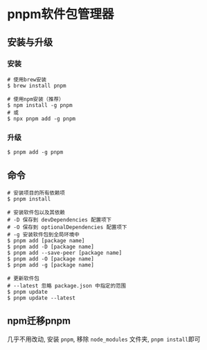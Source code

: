 # pnpm软件包管理器

## 安装与升级

### 安装

```shell
# 使用brew安装 
$ brew install pnpm

# 使用npm安装（推荐）
$ npm install -g pnpm
# 或
$ npx pnpm add -g pnpm
```

### 升级

```shell
$ pnpm add -g pnpm
```

## 命令

```shell
# 安装项目的所有依赖项
$ pnpm install

# 安装软件包以及其依赖
# -D 保存到 devDependencies 配置项下
# -O 保存到 optionalDependencies 配置项下
# -g 安装软件包到全局环境中
$ pnpm add [package name]
$ pnpm add -D [package name]
$ pnpm add --save-peer [package name] 
$ pnpm add -O [package name]
$ pnpm add -g [package name]

# 更新软件包
# --latest 忽略 package.json 中指定的范围
$ pnpm update
$ pnpm update --latest
```

## npm迁移pnpm

几乎不用改动, 安装 `pnpm`, 移除 `node_modules` 文件夹, `pnpm install`即可
